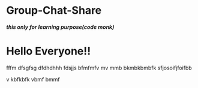 # Group-Chat-Share
***this only for learning purpose(code monk)***
<h1>Hello  Everyone!!</h1>
fffm
dfsgfsg
dfdhdhhh
fdsjjs
bfmfmfv
mv mmb
bkmbkbmbfk
sfjosoifjfoifbb

v kbfkbfk
 vbmf bmmf 
